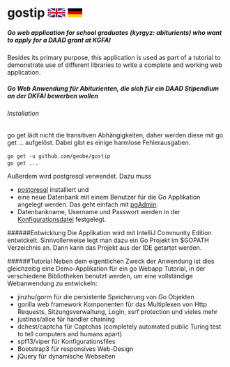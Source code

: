 # gostip        [![English](gb40.png "Union Jack")](#en) [![Deutsch](de33.png "Deutsche Flagge")](#de)

##### <a id="en"></a> Go web application for school graduates (kyrgyz: abiturients) who want to apply for a DAAD grant at KGFAI

Besides its primary purpose, this application is used as part of a tutorial to demonstrate use of different libraries 
to write a complete and working web application.

##### <a id="de"></a> Go Web Anwendung für Abiturienten, die sich für ein DAAD Stipendium an der DKFAI bewerben wollen
###### Installation
go get lädt nicht die transitiven Abhängigkeiten, daher werden diese mit go get ... aufgelöst. Dabei gibt es einige 
harmlose Fehlerausgaben.
```
go get -u github.com/geobe/gostip
go get ...
```
Außerdem wird postgresql verwendet. Dazu muss

* [postgresql](https://www.postgresql.org/download/) installiert und
* eine neue Datenbank mit einem Benutzer für die Go Applikation angelegt werden. 
Das geht einfach mit [pgAdmin](https://www.pgadmin.org/).
* Datenbankname, Username und Passwort werden in der 
[Konfigurationsdatei](https://github.com/geobe/gostip/blob/master/config/devconfig.json) festgelegt. 
 
######Entwicklung
Die Applikation wird mit IntelliJ Community Edition entwickelt. Sinnvollerweise legt man dazu ein 
Go Projekt im $GOPATH Verzeichnis an. Dann kann das Projekt aus der IDE getartet werden.

######Tutorial
Neben dem eigentlichen Zweck der Anwendung ist dies gleichzeitig eine Demo-Applikation für ein 
go Webapp Tutorial, in der verschiedene Bibliotheken benutzt werden, um eine
vollständige Webanwendung zu entwickeln:
*   jinzhu/gorm für die persistente Speicherung von Go Objekten
*   gorilla web framework Komponenten für das Multiplexen von Http Requests, Sitzungsverwaltung, Login, xsrf protection und vieles mehr
*   justinas/alice für handler chaining
*   dchest/captcha für Captchas (completely automated public Turing test to tell computers and humans apart)
*   spf13/viper für Konfigurationsfiles
*   Bootstrap3 für responsives Web-Design
*   jQuery für dynamische Webseiten
